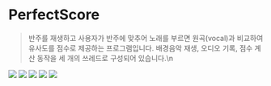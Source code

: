 # PerfectScore
> 반주를 재생하고 사용자가 반주에 맞추어 노래를 부르면 원곡(vocal)과 비교하여 유사도를 점수로 제공하는 프로그램입니다.
> 배경음악 재생, 오디오 기록, 점수 계산 동작을 세 개의 쓰레드로 구성되어 있습니다.\n

<img src=https://img.shields.io/badge/python-3.8.0-green></img>
<img src=https://img.shields.io/badge/numpy-1.23.5-yellow></img>
<img src=https://img.shields.io/badge/librosa-0.9.2-orange></img>
<img src=https://img.shields.io/badge/pyaudio-0.2.12-yellowgreen></img>
<img src=https://img.shields.io/badge/scikit--learn-1.2.0-lightgrey></img>
